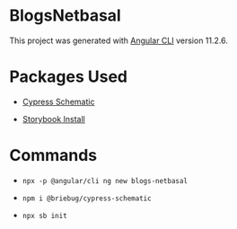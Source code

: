 # BlogsNetbasal

This project was generated with [Angular CLI](https://github.com/angular/angular-cli) version 11.2.6.

# Packages Used

- [Cypress Schematic](https://www.npmjs.com/package/@briebug/cypress-schematic)

- [Storybook Install](https://storybook.js.org/docs/angular/get-started/install)

# Commands

- `npx -p @angular/cli ng new blogs-netbasal`

- `npm i @briebug/cypress-schematic`

- `npx sb init`

